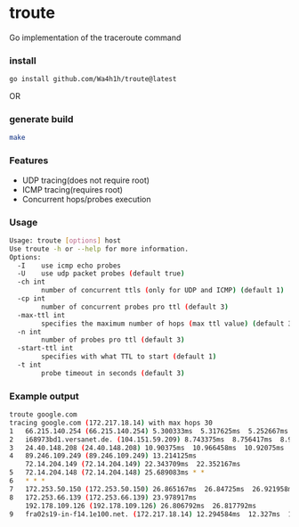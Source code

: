 # troute
Go implementation of the traceroute command

### install
```bash
go install github.com/Wa4h1h/troute@latest
```
OR
### generate build
```bash
make
```

### Features
* UDP tracing(does not require root)
* ICMP tracing(requires root)
* Concurrent hops/probes execution

### Usage
```bash
Usage: troute [options] host
Use troute -h or --help for more information.
Options:
  -I	use icmp echo probes
  -U	use udp packet probes (default true)
  -ch int
    	number of concurrent ttls (only for UDP and ICMP) (default 1)
  -cp int
    	number of concurrent probes pro ttl (default 3)
  -max-ttl int
    	specifies the maximum number of hops (max ttl value) (default 30)
  -n int
    	number of probes pro ttl (default 3)
  -start-ttl int
    	specifies with what TTL to start (default 1)
  -t int
    	probe timeout in seconds (default 3)
```

### Example output
```bash
troute google.com                                                                
tracing google.com (172.217.18.14) with max hops 30
1	66.215.140.254 (66.215.140.254) 5.300333ms  5.317625ms  5.252667ms
2	i68973bd1.versanet.de. (104.151.59.209) 8.743375ms  8.756417ms  8.964833ms
3	24.40.148.208 (24.40.148.208) 10.90375ms  10.966458ms  10.92075ms
4	89.246.109.249 (89.246.109.249) 13.214125ms
	72.14.204.149 (72.14.204.149) 22.343709ms  22.352167ms
5	72.14.204.148 (72.14.204.148) 25.689083ms * *
6	* * *
7	172.253.50.150 (172.253.50.150) 26.865167ms  26.84725ms  26.921958ms
8	172.253.66.139 (172.253.66.139) 23.978917ms
	192.178.109.126 (192.178.109.126) 26.806792ms  26.817792ms
9	fra02s19-in-f14.1e100.net. (172.217.18.14) 12.294584ms  12.327ms  12.480791ms
```